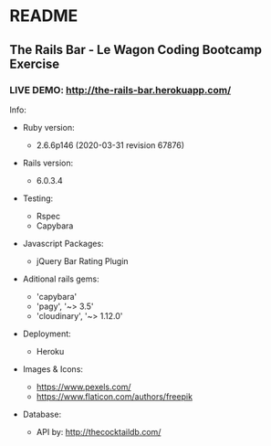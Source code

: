 # README
## The Rails Bar - Le Wagon Coding Bootcamp Exercise
### LIVE DEMO: http://the-rails-bar.herokuapp.com/

Info:

* Ruby version:
  - 2.6.6p146 (2020-03-31 revision 67876)

* Rails version:
  - 6.0.3.4
  
* Testing:
  - Rspec
  - Capybara

* Javascript Packages: 
  - jQuery Bar Rating Plugin
 
* Aditional rails gems:
  - 'capybara'
  - 'pagy', '~> 3.5'
  - 'cloudinary', '~> 1.12.0'
  
* Deployment:
  - Heroku
  
* Images & Icons:
  - https://www.pexels.com/
  - https://www.flaticon.com/authors/freepik
 
* Database:
  - API by: http://thecocktaildb.com/
